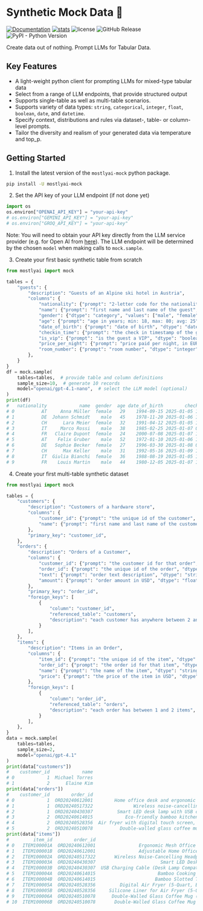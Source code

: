 # Synthetic Mock Data 🔮

[![Documentation](https://img.shields.io/badge/docs-latest-green)](https://mostly-ai.github.io/mostlyai-mock/) [![stats](https://pepy.tech/badge/mostlyai-mock)](https://pypi.org/project/mostlyai-mock/) ![license](https://img.shields.io/github/license/mostly-ai/mostlyai-mock) ![GitHub Release](https://img.shields.io/github/v/release/mostly-ai/mostlyai-mock) ![PyPI - Python Version](https://img.shields.io/pypi/pyversions/mostlyai-mock)

Create data out of nothing. Prompt LLMs for Tabular Data.

## Key Features

* A light-weight python client for prompting LLMs for mixed-type tabular data
* Select from a range of LLM endpoints, that provide structured output
* Supports single-table as well as multi-table scenarios.
* Supports variety of data types: `string`, `categorical`, `integer`, `float`, `boolean`, `date`, and `datetime`.
* Specify context, distributions and rules via dataset-, table- or column-level prompts.
* Tailor the diversity and realism of your generated data via temperature and top_p.

## Getting Started

1. Install the latest version of the `mostlyai-mock` python package.

```bash
pip install -U mostlyai-mock
```

2. Set the API key of your LLM endpoint (if not done yet)

```python
import os
os.environ["OPENAI_API_KEY"] = "your-api-key"
# os.environ["GEMINI_API_KEY"] = "your-api-key"
# os.environ["GROQ_API_KEY"] = "your-api-key"
```

Note: You will need to obtain your API key directly from the LLM service provider (e.g. for Open AI from [here](https://platform.openai.com/api-keys)). The LLM endpoint will be determined by the chosen `model` when making calls to `mock.sample`.

3. Create your first basic synthetic table from scratch

```python
from mostlyai import mock

tables = {
    "guests": {
        "description": "Guests of an Alpine ski hotel in Austria",
        "columns": {
            "nationality": {"prompt": "2-letter code for the nationality", "dtype": "string"},
            "name": {"prompt": "first name and last name of the guest", "dtype": "string"},
            "gender": {"dtype": "category", "values": ["male", "female"]},
            "age": {"prompt": "age in years; min: 18, max: 80; avg: 25", "dtype": "integer"},
            "date_of_birth": {"prompt": "date of birth", "dtype": "date"},
            "checkin_time": {"prompt": "the check in timestamp of the guest; may 2025", "dtype": "datetime"},
            "is_vip": {"prompt": "is the guest a VIP", "dtype": "boolean"},
            "price_per_night": {"prompt": "price paid per night, in EUR", "dtype": "float"},
            "room_number": {"prompt": "room number", "dtype": "integer", "values": [101, 102, 103, 201, 202, 203, 204]}
        },
    }
}
df = mock.sample(
    tables=tables,  # provide table and column definitions
    sample_size=10,  # generate 10 records
    model="openai/gpt-4.1-nano",  # select the LLM model (optional)
)
print(df)
#   nationality            name  gender  age date_of_birth        checkin_time  is_vip  price_per_night  room_number
# 0          AT     Anna Müller  female   29    1994-09-15 2025-01-05 14:30:00    True            350.0          101
# 1          DE  Johann Schmidt    male   45    1978-11-20 2025-01-06 16:45:00   False            250.0          102
# 2          CH      Lara Meier  female   32    1991-04-12 2025-01-05 12:00:00    True            400.0          103
# 3          IT     Marco Rossi    male   38    1985-02-25 2025-01-07 09:15:00   False            280.0          201
# 4          FR   Claire Dupont  female   24    2000-07-08 2025-01-07 11:20:00   False            220.0          202
# 5          AT    Felix Gruber    male   52    1972-01-10 2025-01-06 17:50:00    True            375.0          203
# 6          DE   Sophie Becker  female   27    1996-03-30 2025-01-08 08:30:00   False            230.0          204
# 7          CH      Max Keller    male   31    1992-05-16 2025-01-09 14:10:00   False            290.0          101
# 8          IT  Giulia Bianchi  female   36    1988-08-19 2025-01-05 15:55:00    True            410.0          102
# 9          FR    Louis Martin    male   44    1980-12-05 2025-01-07 10:40:00   False            270.0          103
```

4. Create your first multi-table synthetic dataset

```python
from mostlyai import mock

tables = {
    "customers": {
        "description": "Customers of a hardware store",
        "columns": {
            "customer_id": {"prompt": "the unique id of the customer", "dtype": "integer"},
            "name": {"prompt": "first name and last name of the customer", "dtype": "string"},
        },
        "primary_key": "customer_id",
    },
    "orders": {
        "description": "Orders of a Customer",
        "columns": {
            "customer_id": {"prompt": "the customer id for that order", "dtype": "integer"},
            "order_id": {"prompt": "the unique id of the order", "dtype": "string"},
            "text": {"prompt": "order text description", "dtype": "string"},
            "amount": {"prompt": "order amount in USD", "dtype": "float"},
        },
        "primary_key": "order_id",
        "foreign_keys": [
            {
                "column": "customer_id",
                "referenced_table": "customers",
                "description": "each customer has anywhere between 2 and 3 orders",
            }
        ],
    },
    "items": {
        "description": "Items in an Order",
        "columns": {
            "item_id": {"prompt": "the unique id of the item", "dtype": "string"},
            "order_id": {"prompt": "the order id for that item", "dtype": "string"},
            "name": {"prompt": "the name of the item", "dtype": "string"},
            "price": {"prompt": "the price of the item in USD", "dtype": "float"},
        },
        "foreign_keys": [
            {
                "column": "order_id",
                "referenced_table": "orders",
                "description": "each order has between 1 and 2 items",
            }
        ],
    },
}
data = mock.sample(
    tables=tables, 
    sample_size=2, 
    model="openai/gpt-4.1"
)
print(data["customers"])
#    customer_id            name
# 0            1  Michael Torres
# 1            2      Elaine Kim
print(data["orders"])
#    customer_id        order_id                                               text  amount
# 0            1  ORD20240612001        Home office desk and ergonomic chair bundle  412.95
# 1            1  ORD20240517322               Wireless noise-cancelling headphones  226.49
# 2            1  ORD20240430307         Smart LED desk lamp with USB charging port   69.99
# 3            2  ORD20240614015            Eco-friendly bamboo kitchen utensil set   39.95
# 4            2  ORD20240528356  Air fryer with digital touch screen, 5-quart c...  129.99
# 5            2  ORD20240510078          Double-walled glass coffee mugs, set of 4    48.5
print(data["items"])
#         item_id        order_id                                       name   price
# 0   ITEM100001A  ORD20240612001                Ergonomic Mesh Office Chair  179.99
# 1   ITEM100001B  ORD20240612001                Adjustable Home Office Desk  232.96
# 2   ITEM100002A  ORD20240517322       Wireless Noise-Cancelling Headphones  226.49
# 3   ITEM100003A  ORD20240430307                        Smart LED Desk Lamp   59.99
# 4   ITEM100003B  ORD20240430307  USB Charging Cable (Desk Lamp Compatible)    10.0
# 5   ITEM100004A  ORD20240614015                       Bamboo Cooking Spoon   13.49
# 6   ITEM100004B  ORD20240614015                      Bamboo Slotted Turner   12.99
# 7   ITEM100005A  ORD20240528356         Digital Air Fryer (5-Quart, Black)  115.99
# 8   ITEM100005B  ORD20240528356     Silicone Liner for Air Fryer (5-Quart)   13.99
# 9   ITEM100006A  ORD20240510078      Double-Walled Glass Coffee Mug (12oz)   13.75
# 10  ITEM100006B  ORD20240510078       Double-Walled Glass Coffee Mug (8oz)   11.25
```
